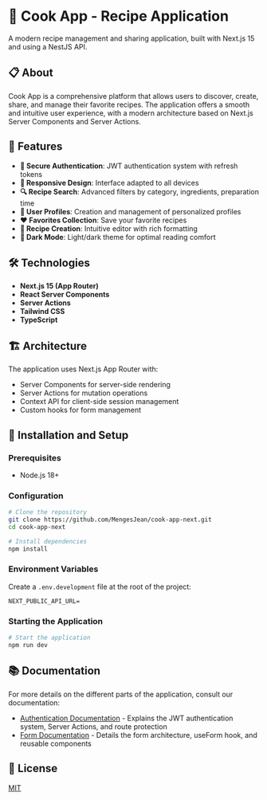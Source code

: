 # 🍲 Cook App - Recipe Application

A modern recipe management and sharing application, built with Next.js 15 and using a NestJS API.

## 📋 About

Cook App is a comprehensive platform that allows users to discover, create, share, and manage their favorite recipes. The application offers a smooth and intuitive user experience, with a modern architecture based on Next.js Server Components and Server Actions.

## 🚀 Features

- **🔐 Secure Authentication**: JWT authentication system with refresh tokens
- **📱 Responsive Design**: Interface adapted to all devices
- **🔍 Recipe Search**: Advanced filters by category, ingredients, preparation time
- **👤 User Profiles**: Creation and management of personalized profiles
- **❤️ Favorites Collection**: Save your favorite recipes
- **📝 Recipe Creation**: Intuitive editor with rich formatting
- **🌙 Dark Mode**: Light/dark theme for optimal reading comfort

## 🛠️ Technologies

- **Next.js 15 (App Router)**
- **React Server Components**
- **Server Actions**
- **Tailwind CSS**
- **TypeScript**

## 🏗️ Architecture

The application uses Next.js App Router with:

- Server Components for server-side rendering
- Server Actions for mutation operations
- Context API for client-side session management
- Custom hooks for form management

## 🚦 Installation and Setup

### Prerequisites

- Node.js 18+

### Configuration

```bash
# Clone the repository
git clone https://github.com/MengesJean/cook-app-next.git
cd cook-app-next

# Install dependencies
npm install
```

### Environment Variables

Create a `.env.development` file at the root of the project:

```
NEXT_PUBLIC_API_URL=
```

### Starting the Application

```bash
# Start the application
npm run dev
```

## 📚 Documentation

For more details on the different parts of the application, consult our documentation:

- [Authentication Documentation](./docs/AUTH.md) - Explains the JWT authentication system, Server Actions, and route protection
- [Form Documentation](./docs/FORM.md) - Details the form architecture, useForm hook, and reusable components

## 📝 License

[MIT](LICENSE)
